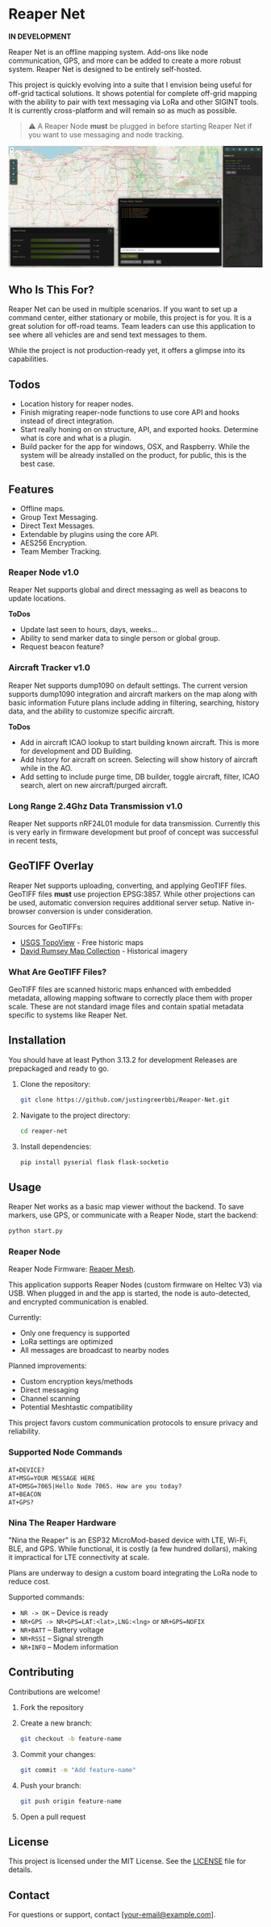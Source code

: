 # Reaper Net

**IN DEVELOPMENT**

Reaper Net is an offline mapping system. Add-ons like node communication, GPS, and more can be added to create a more robust system. Reaper Net is designed to be entirely self-hosted.

This project is quickly evolving into a suite that I envision being useful for off-grid tactical solutions. It shows potential for complete off-grid mapping with the ability to pair with text messaging via LoRa and other SIGINT tools. It is currently cross-platform and will remain so as much as possible.

> ⚠️ A Reaper Node **must** be plugged in before starting Reaper Net if you want to use messaging and node tracking.

![Reaper Net Screenshot](https://github.com/justingreerbbi/Reaper-Net/blob/main/assets/images/screenshot-1.png)

## Who Is This For?

Reaper Net can be used in multiple scenarios. If you want to set up a command center, either stationary or mobile, this project is for you. It is a great solution for off-road teams. Team leaders can use this application to see where all vehicles are and send text messages to them.

While the project is not production-ready yet, it offers a glimpse into its capabilities.

## Todos

-   Location history for reaper nodes.
-   Finish migrating reaper-node functions to use core API and hooks instead of direct integration.
-   Start really honing on on structure, API, and exported hooks. Determine what is core and what is a plugin.
-   Build packer for the app for windows, OSX, and Raspberry. While the system will be already installed on the product, for public, this is the best case.

## Features

-   Offline maps.
-   Group Text Messaging.
-   Direct Text Messages.
-   Extendable by plugins using the core API.
-   AES256 Encryption.
-   Team Member Tracking.

### Reaper Node v1.0

Reaper Net supports global and direct messaging as well as beacons to update locations.

**ToDos**

-   Update last seen to hours, days, weeks...
-   Ability to send marker data to single person or global group.
-   Request beacon feature?

### Aircraft Tracker v1.0

Reaper Net supports dump1090 on default settings. The current version supports dump1090 integration and aircraft markers on the map along with basic information Future plans include adding in filtering, searching, history data, and the ability to customize specific aircraft.

**ToDos**

-   Add in aircraft ICAO lookup to start building known aircraft. This is more for development and DD Building.
-   Add history for aircraft on screen. Selecting will show history of aircraft while in the AO.
-   Add setting to include purge time, DB builder, toggle aircraft, filter, ICAO search, alert on new aircraft/purged aircraft.

### Long Range 2.4Ghz Data Transmission v1.0

Reaper Net supports nRF24L01 module for data transmission. Currently this is very early in firmware development but proof of concept was successful in recent tests,

## GeoTIFF Overlay

Reaper Net supports uploading, converting, and applying GeoTIFF files. GeoTIFF files **must** use projection EPSG:3857. While other projections can be used, automatic conversion requires additional server setup. Native in-browser conversion is under consideration.

Sources for GeoTIFFs:

-   [USGS TopoView](https://ngmdb.usgs.gov/topoview/viewer/) - Free historic maps
-   [David Rumsey Map Collection](https://www.davidrumsey.com/) - Historical imagery

### What Are GeoTIFF Files?

GeoTIFF files are scanned historic maps enhanced with embedded metadata, allowing mapping software to correctly place them with proper scale. These are not standard image files and contain spatial metadata specific to systems like Reaper Net.

## Installation

You should have at least Python 3.13.2 for development Releases are prepackaged and ready to go.

1. Clone the repository:

    ```bash
    git clone https://github.com/justingreerbbi/Reaper-Net.git
    ```

2. Navigate to the project directory:

    ```bash
    cd reaper-net
    ```

3. Install dependencies:

    ```bash
    pip install pyserial flask flask-socketio
    ```

## Usage

Reaper Net works as a basic map viewer without the backend. To save markers, use GPS, or communicate with a Reaper Node, start the backend:

```bash
python start.py
```

### Reaper Node

Reaper Node Firmware: [Reaper Mesh](https://github.com/justingreerbbi/Reaper-Mesh).

This application supports Reaper Nodes (custom firmware on Heltec V3) via USB. When plugged in and the app is started, the node is auto-detected, and encrypted communication is enabled.

Currently:

-   Only one frequency is supported
-   LoRa settings are optimized
-   All messages are broadcast to nearby nodes

Planned improvements:

-   Custom encryption keys/methods
-   Direct messaging
-   Channel scanning
-   Potential Meshtastic compatibility

This project favors custom communication protocols to ensure privacy and reliability.

### Supported Node Commands

```text
AT+DEVICE?
AT+MSG=YOUR MESSAGE HERE
AT+DMSG=7065|Hello Node 7065. How are you today?
AT+BEACON
AT+GPS?
```

### Nina The Reaper Hardware

"Nina the Reaper" is an ESP32 MicroMod-based device with LTE, Wi-Fi, BLE, and GPS. While functional, it is costly (a few hundred dollars), making it impractical for LTE connectivity at scale.

Plans are underway to design a custom board integrating the LoRa node to reduce cost.

Supported commands:

-   `NR -> OK` – Device is ready
-   `NR+GPS -> NR+GPS=LAT:<lat>,LNG:<lng>` or `NR+GPS=NOFIX`
-   `NR+BATT` – Battery voltage
-   `NR+RSSI` – Signal strength
-   `NR+INFO` – Modem information

## Contributing

Contributions are welcome!

1. Fork the repository
2. Create a new branch:

    ```bash
    git checkout -b feature-name
    ```

3. Commit your changes:

    ```bash
    git commit -m "Add feature-name"
    ```

4. Push your branch:

    ```bash
    git push origin feature-name
    ```

5. Open a pull request

## License

This project is licensed under the MIT License. See the [LICENSE](LICENSE) file for details.

## Contact

For questions or support, contact \[[your-email@example.com](mailto:your-email@example.com)].
